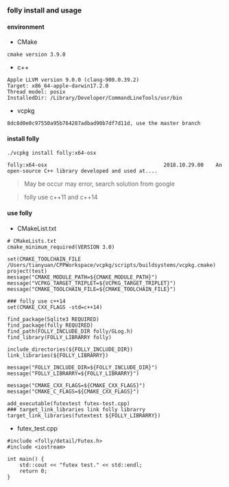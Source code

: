 ### folly install and usage

#### environment

* CMake

```
cmake version 3.9.0
```

* c++

```
Apple LLVM version 9.0.0 (clang-900.0.39.2)
Target: x86_64-apple-darwin17.2.0
Thread model: posix
InstalledDir: /Library/Developer/CommandLineTools/usr/bin
```

* vcpkg

```
8dc8d0e0c97550a95b764287adbad90b7df7d11d, use the master branch
```



#### install folly

```
./vcpkg install folly:x64-osx
```

```
folly:x64-osx                                      2018.10.29.00    An open-source C++ library developed and used at....
```

> May be occur may error, search solution from google

> folly use c++11 and c++14



#### use folly

* CMakeList.txt

```
# CMakeLists.txt
cmake_minimum_required(VERSION 3.0)

set(CMAKE_TOOLCHAIN_FILE /Users/tianyuan/CPPWorkspace/vcpkg/scripts/buildsystems/vcpkg.cmake)
project(test)
message("CMAKE_MODULE_PATH=${CMAKE_MODULE_PATH}")
message("VCPKG_TARGET_TRIPLET=${VCPKG_TARGET_TRIPLET}")
message("CMAKE_TOOLCHAIN_FILE=${CMAKE_TOOLCHAIN_FILE}")

### folly use c++14
set(CMAKE_CXX_FLAGS -std=c++14)

find_package(Sqlite3 REQUIRED)
find_package(folly REQUIRED)
find_path(FOLLY_INCLUDE_DIR folly/GLog.h)
find_library(FOLLY_LIBRARRY folly)

include_directories(${FOLLY_INCLUDE_DIR})
link_libraries(${FOLLY_LIBRARRY})

message("FOLLY_INCLUDE_DIR=${FOLLY_INCLUDE_DIR}")
message("FOLLY_LIBRARRY=${FOLLY_LIBRARRY}")

message("CMAKE_CXX_FLAGS=${CMAKE_CXX_FLAGS}")
message("CMAKE_C_FLAGS=${CMAKE_CXX_FLAGS}")

add_executable(futextest futex-test.cpp)
### target_link_libraries link folly librarry
target_link_libraries(futextest ${FOLLY_LIBRARRY})
```

* futex_test.cpp

```
#include <folly/detail/Futex.h>
#include <iostream>

int main() {
	std::cout << "futex test." << std::endl;
	return 0;
}
```


